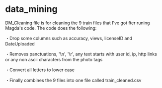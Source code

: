 # data_mining

DM_Cleaning file is for cleaning the 9 train files that I've got fter runing Magda's code.
The code does the following:


  ・Drop some columns such as accuracy, views, licenseID and DateUploaded

  ・Removes panctuations, '\n', '\r', any text starts with user id, ip, http links or any non ascii characters from the photo tags

  ・Convert all letters to lower case

  ・Finally combines the 9 files into one file called train_cleaned.csv

